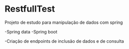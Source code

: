 # RestfullTest
Projeto de estudo para manipulação de dados com spring

-Spring data
-Spring boot

-Criação de endpoints de inclusão de dados e de consulta